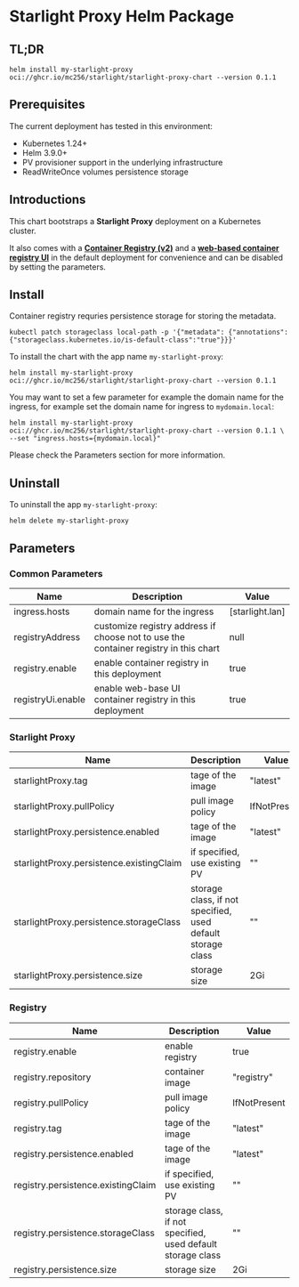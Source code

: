 # Starlight Proxy Helm Package

## TL;DR

```shell
helm install my-starlight-proxy oci://ghcr.io/mc256/starlight/starlight-proxy-chart --version 0.1.1
```

## Prerequisites

The current deployment has tested in this environment:

- Kubernetes 1.24+
- Helm 3.9.0+
- PV provisioner support in the underlying infrastructure
- ReadWriteOnce volumes persistence storage


## Introductions

This chart bootstraps a **Starlight Proxy** deployment on a Kubernetes cluster.

It also comes with a **[Container Registry (v2)](https://github.com/distribution/distribution)** and a **[web-based container registry UI](https://github.com/Joxit/docker-registry-ui)** in the default deployment for convenience and can be disabled by setting the parameters.


## Install

Container registry requries persistence storage for storing the metadata.

```
kubectl patch storageclass local-path -p '{"metadata": {"annotations":{"storageclass.kubernetes.io/is-default-class":"true"}}}'
```

To install the chart with the app name `my-starlight-proxy`:

```shell
helm install my-starlight-proxy oci://ghcr.io/mc256/starlight/starlight-proxy-chart --version 0.1.1
```


You may want to set a few parameter for example the domain name for the ingress, for example set the domain name for ingress to `mydomain.local`:

```shell
helm install my-starlight-proxy oci://ghcr.io/mc256/starlight/starlight-proxy-chart --version 0.1.1 \
--set "ingress.hosts={mydomain.local}"
```

Please check the Parameters section for more information.


## Uninstall

To uninstall the app  `my-starlight-proxy`:

```shell
helm delete my-starlight-proxy
```



## Parameters

### Common Parameters

| Name     | Description | Value|
| ---      | ---       | --- |
| ingress.hosts | domain name for the ingress | [starlight.lan] |
| registryAddress | customize registry address if choose not to use the container registry in this chart | null |
| registry.enable | enable container registry in this deployment | true |
| registryUi.enable | enable web-base UI container registry in this deployment | true |

### Starlight Proxy

| Name     | Description | Value|
| ---      | ---       | --- |
| starlightProxy.tag | tage of the image | "latest" |
| starlightProxy.pullPolicy | pull image policy | IfNotPresent |
| starlightProxy.persistence.enabled | tage of the image | "latest" |
| starlightProxy.persistence.existingClaim | if specified, use existing PV | "" |
| starlightProxy.persistence.storageClass | storage class, if not specified, used default storage class | "" |
| starlightProxy.persistence.size | storage size | 2Gi |

### Registry

| Name     | Description | Value|
| ---      | ---       | --- |
| registry.enable | enable registry | true |
| registry.repository | container image | "registry"|
| registry.pullPolicy | pull image policy | IfNotPresent |
| registry.tag | tage of the image | "latest" |
| registry.persistence.enabled | tage of the image | "latest" |
| registry.persistence.existingClaim | if specified, use existing PV | "" |
| registry.persistence.storageClass | storage class, if not specified, used default storage class | "" |
| registry.persistence.size | storage size | 2Gi |


